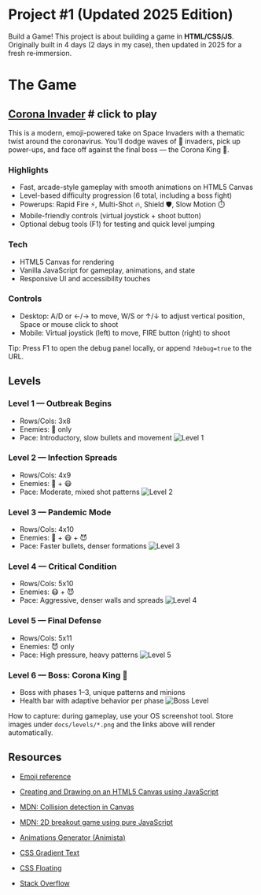 # Project #1 (Updated 2025 Edition)

Build a Game!
This project is about building a game in **HTML/CSS/JS**.
Originally built in 4 days (2 days in my case), then updated in 2025 for a fresh re‑immersion.

# The Game

## [Corona Invader](https://zyzto.github.io/Corona_Invader/) # click to play


This is a modern, emoji-powered take on Space Invaders with a thematic twist around the coronavirus. You’ll dodge waves of 🦠 invaders, pick up power-ups, and face off against the final boss — the Corona King 👹.

### Highlights
- Fast, arcade-style gameplay with smooth animations on HTML5 Canvas
- Level-based difficulty progression (6 total, including a boss fight)
- Powerups: Rapid Fire ⚡, Multi-Shot 🔥, Shield 🛡️, Slow Motion ⏱️
- Mobile-friendly controls (virtual joystick + shoot button)
- Optional debug tools (F1) for testing and quick level jumping

### Tech
- HTML5 Canvas for rendering
- Vanilla JavaScript for gameplay, animations, and state
- Responsive UI and accessibility touches

### Controls
- Desktop: A/D or ←/→ to move, W/S or ↑/↓ to adjust vertical position, Space or mouse click to shoot
- Mobile: Virtual joystick (left) to move, FIRE button (right) to shoot

Tip: Press F1 to open the debug panel locally, or append `?debug=true` to the URL.

## Levels


### Level 1 — Outbreak Begins
- Rows/Cols: 3x8
- Enemies: 🤢 only
- Pace: Introductory, slow bullets and movement
![Level 1](img/lvl1.png)

### Level 2 — Infection Spreads
- Rows/Cols: 4x9
- Enemies: 🤢 + 😷
- Pace: Moderate, mixed shot patterns
![Level 2](img/lvl2.png)

### Level 3 — Pandemic Mode
- Rows/Cols: 4x10
- Enemies: 🤢 + 😷 + 😈
- Pace: Faster bullets, denser formations
![Level 3](img/lvl3.png)

### Level 4 — Critical Condition
- Rows/Cols: 5x10
- Enemies: 😷 + 😈
- Pace: Aggressive, denser walls and spreads
![Level 4](img/lvl4.png)

### Level 5 — Final Defense
- Rows/Cols: 5x11
- Enemies: 😈 only
- Pace: High pressure, heavy patterns
![Level 5](img/lvl5.png)

### Level 6 — Boss: Corona King 👹
- Boss with phases 1–3, unique patterns and minions
- Health bar with adaptive behavior per phase
![Boss Level](img/boss.png)

How to capture: during gameplay, use your OS screenshot tool. Store images under `docs/levels/*.png` and the links above will render automatically.

## Resources

- [Emoji reference](https://html-css-js.com/html/character-codes/)

- [Creating and Drawing on an HTML5 Canvas using JavaScript](https://codeburst.io/creating-and-drawing-on-an-html5-canvas-using-javascript-93da75f001c1)

- [MDN: Collision detection in Canvas](https://developer.mozilla.org/en-US/docs/Games/Tutorials/2D_Breakout_game_pure_JavaScript/Collision_detection)

- [MDN: 2D breakout game using pure JavaScript](https://developer.mozilla.org/en-US/docs/Games/Tutorials/2D_Breakout_game_pure_JavaScript)

- [Animations Generator (Animista)](https://animista.net)

- [CSS Gradient Text](https://cssgradient.io/blog/css-gradient-text/)

- [CSS Floating](https://codepen.io/MarioDesigns/pen/woJgeo)

- [Stack Overflow](https://stackoverflow.com/)
